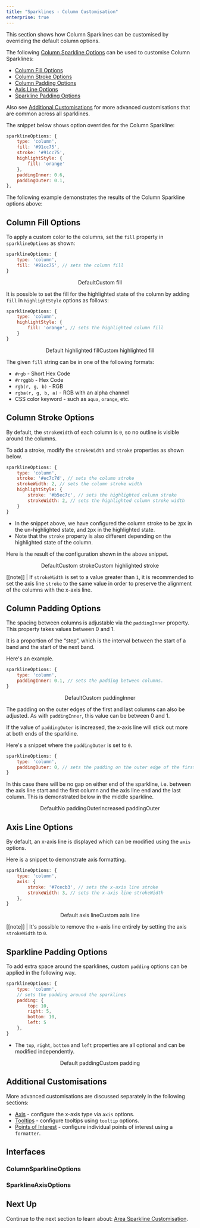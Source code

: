 ```yaml
---
title: "Sparklines - Column Customisation"
enterprise: true
---
```


This section shows how Column Sparklines can be customised by overriding the default column options.

The following [Column Sparkline Options](/sparklines-column-customisation/#columnsparklineoptions) can be used to customise Column Sparklines:

- [Column Fill Options](/sparklines-column-customisation/#column-fill-options)
- [Column Stroke Options](/sparklines-column-customisation/#column-stroke-options)
- [Column Padding Options](/sparklines-column-customisation/#column-padding-options)
- [Axis Line Options](/sparklines-column-customisation/#axis-line-options)
- [Sparkline Padding Options](/sparklines-column-customisation/#sparkline-padding-options)

Also see [Additional Customisations](/sparklines-column-customisation/#additional-customisations) for more advanced
customisations that are common across all sparklines.

The snippet below shows option overrides for the Column Sparkline:

```js
sparklineOptions: {
    type: 'column',
    fill: '#91cc75',
    stroke: '#91cc75',
    highlightStyle: {
        fill: 'orange'
    },
    paddingInner: 0.6,
    paddingOuter: 0.1,
},
```

The following example demonstrates the results of the Column Sparkline options above:

<grid-example title='Column Sparkline Customisation' name='column-sparkline-customisation' type='generated' options='{ "enterprise": true, "exampleHeight": 585, "modules": ["clientside", "sparklines"] }'></grid-example>

## Column Fill Options

To apply a custom color to the columns, set the `fill` property in `sparklineOptions` as shown:

```js
sparklineOptions: {
    type: 'column',
    fill: '#91cc75', // sets the column fill
}
```

<div style="display: flex; justify-content: center;">
    <image-caption src="resources/default.png" alt="Column fill default" width="250px" constrained="true">Default</image-caption>
    <image-caption src="resources/custom-fill.png" alt="Column fill customisation" width="250px" constrained="true">Custom fill</image-caption>
</div>

It is possible to set the fill for the highlighted state of the column by adding `fill` in `highlightStyle` options as follows:

```js
sparklineOptions: {
    type: 'column',
    highlightStyle: {
        fill: 'orange', // sets the highlighted column fill
    }
}
```

<div style="display: flex; justify-content: center;">
    <image-caption src="resources/default-highlighted.png" alt="Highlighted Column fill default" width="250px" constrained="true">Default highlighted fill</image-caption>
    <image-caption src="resources/custom-highlighted-fill.png" alt="Highlighted Column fill customisation" width="250px" constrained="true">Custom highlighted fill</image-caption>
</div>

The given `fill` string can be in one of the following formats:
- `#rgb` - Short Hex Code
- `#rrggbb` - Hex Code
- `rgb(r, g, b)` - RGB
- `rgba(r, g, b, a)` - RGB with an alpha channel
- CSS color keyword - such as `aqua`, `orange`, etc.

## Column Stroke Options

By default, the `strokeWidth` of each column is `0`, so no outline is visible around the columns.

To add a stroke, modify the `strokeWidth` and `stroke` properties as shown below.

```js
sparklineOptions: {
    type: 'column',
    stroke: '#ec7c7d', // sets the column stroke
    strokeWidth: 2, // sets the column stroke width
    highlightStyle: {
        stroke: '#b5ec7c', // sets the highlighted column stroke
        strokeWidth: 2, // sets the highlighted column stroke width
    }
}
```

- In the snippet above, we have configured the column stroke to be `2`px in the un-highlighted state, and `2`px in the highlighted state.
- Note that the `stroke` property is also different depending on the highlighted state of the column.

Here is the result of the configuration shown in the above snippet.

<div style="display: flex; justify-content: center;">
    <image-caption src="resources/default.png" alt="Stroke default" width="250px" constrained="true">Default</image-caption>
    <image-caption src="resources/custom-stroke.png" alt="Stroke customisation" width="250px" constrained="true">Custom stroke</image-caption>
    <image-caption src="resources/custom-highlighted-stroke.png" alt="Stroke customisation for highlighted state" width="250px" constrained="true">Custom highlighted stroke</image-caption>
</div>

[[note]]
| If `strokeWidth` is set to a value greater than `1`, it is recommended to set the axis line `stroke` to the same value in order to preserve the alignment of the columns with the x-axis line.

## Column Padding Options

The spacing between columns is adjustable via the `paddingInner` property. This property takes values between 0 and 1.

It is a proportion of the “step”, which is the interval between the start of a band and the start of the next band.

Here's an example.

```js
sparklineOptions: {
    type: 'column',
    paddingInner: 0.1, // sets the padding between columns.
}
```

<div style="display: flex; justify-content: center;">
    <image-caption src="resources/default.png" alt="Column padding default" width="250px" constrained="true">Default</image-caption>
    <image-caption src="resources/custom-padding-inner.png" alt="PaddingInner customisation" width="250px" constrained="true">Custom paddingInner</image-caption>
</div>

The padding on the outer edges of the first and last columns can also be adjusted. As with `paddingInner`, this value can be between 0 and 1.

If the value of `paddingOuter` is increased, the x-axis line will stick out more at both ends of the sparkline.

Here's a snippet where the `paddingOuter` is set to `0`.

```js
sparklineOptions: {
    type: 'column',
    paddingOuter: 0, // sets the padding on the outer edge of the first and last columns.
}
```

In this case there will be no gap on either end of the sparkline, i.e. between the axis line start and the first column and the axis line end and the last column.
This is demonstrated below in the middle sparkline.

<div style="display: flex; justify-content: center;">
    <image-caption src="resources/default.png" alt="column padding default" width="250px" constrained="true">Default</image-caption>
    <image-caption src="resources/custom-padding-outer.png" alt="PaddingOuter customisation" width="250px" constrained="true">No paddingOuter</image-caption>
    <image-caption src="resources/custom-padding-outer-2.png" alt="PaddingOuter customisation" width="250px" constrained="true">Increased paddingOuter</image-caption>
</div>

## Axis Line Options

By default, an x-axis line is displayed which can be modified using the `axis` options.

Here is a snippet to demonstrate axis formatting.

```js
sparklineOptions: {
    type: 'column',
    axis: {
        stroke: '#7cecb3', // sets the x-axis line stroke
        strokeWidth: 3, // sets the x-axis line strokeWidth
    },
}
```

<div style="display: flex; justify-content: center;">
    <image-caption src="resources/default.png" alt="Axis line default" width="250px" constrained="true">Default axis line</image-caption>
    <image-caption src="resources/custom-axis.png" alt="Axis line customisation" width="250px" constrained="true">Custom axis line</image-caption>
</div>

[[note]]
| It's possible to remove the x-axis line entirely by setting the axis `strokeWidth` to `0`.

## Sparkline Padding Options

To add extra space around the sparklines, custom `padding` options can be applied in the following way.

```js
sparklineOptions: {
    type: 'column',
    // sets the padding around the sparklines
    padding: {
        top: 10,
        right: 5,
        bottom: 10,
        left: 5
    },
}
```

- The `top`, `right`, `bottom` and `left` properties are all optional and can be modified independently.

<div style="display: flex; justify-content: center;">
    <image-caption src="resources/default-padding.png" alt="Padding customisation" width="250px" constrained="true">Default padding</image-caption>
    <image-caption src="resources/custom-padding.png" alt="Padding customisation" width="250px" constrained="true">Custom padding</image-caption>
</div>

## Additional Customisations

More advanced customisations are discussed separately in the following sections:

- [Axis](/sparklines-axis-types/) - configure the x-axis type via `axis` options.
- [Tooltips](/sparklines-tooltips/) - configure tooltips using `tooltip` options.
- [Points of Interest](/sparklines-points-of-interest/) - configure individual points of interest using a `formatter`.

## Interfaces

### ColumnSparklineOptions

<interface-documentation interfaceName='ColumnSparklineOptions' overrideSrc='sparklines-column-customisation/resources/column-sparkline-api.json'></interface-documentation>

### SparklineAxisOptions

<api-documentation source='sparklines-column-customisation/resources/column-sparkline-api.json' section='SparklineAxisOptions'></api-documentation>

## Next Up

Continue to the next section to learn about: [Area Sparkline Customisation](/sparklines-area-customisation/).
